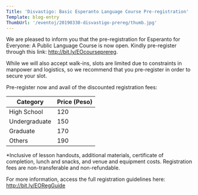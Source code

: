 ```yaml
---
Title: 'Disvastigo: Basic Esperanto Language Course Pre-registration'
Template: blog-entry
ThumbUrl: '/eventoj/20190330-disvastigo-prereg/thumb.jpg'
---
```


We are pleased to inform you that the pre-registration for Esperanto for Everyone: A Public Language Course is now open. Kindly pre-register through this link: http://bit.ly/EOcourseprereg.

While we will also accept walk-ins, slots are limited due to constraints in manpower and logistics, so we recommend that you pre-register in order to secure your slot.

Pre-register now and avail of the discounted registration fees:

| Category      | Price (Peso) |
|-----------    |-------       |
| High School   | 120          |
| Undergraduate | 150          |
| Graduate      | 170          |
| Others        | 190          |

*Inclusive of lesson handouts, additional materials, certificate of completion, lunch and snacks, and venue and equipment costs. Registration fees are non-transferable and non-refundable.

For more information, access the full registration guidelines here: http://bit.ly/EORegGuide
